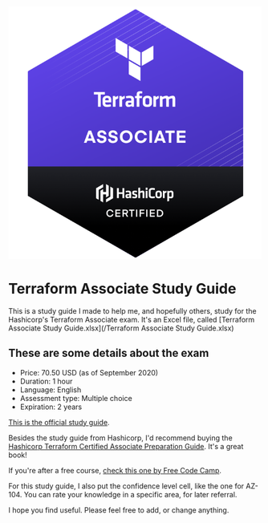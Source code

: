 ![Terraform Associate](/terraformassociateweb.png)
# Terraform Associate Study Guide

This is a study guide I made to help me, and hopefully others, study for the Hashicorp's Terraform Associate exam. It's an Excel file, called [Terraform Associate Study Guide.xlsx](/Terraform Associate Study Guide.xlsx)

## These are some details about the exam

* Price: 70.50 USD (as of September 2020)
* Duration: 1 hour
* Language: English
* Assessment type: Multiple choice
* Expiration: 2 years

[This is the official study guide](https://learn.hashicorp.com/tutorials/terraform/associate-study).

Besides the study guide from Hashicorp, I'd recommend buying the [Hashicorp Terraform Certified Associate Preparation Guide](https://leanpub.com/terraform-certified). It's a great book!

If you're after a free course, [check this one by Free Code Camp](https://www.youtube.com/watch?v=SLB_c_ayRMo&ab_channel=freeCodeCamp.org).

For this study guide, I also put the confidence level cell, like the one for AZ-104. You can rate your knowledge in a specific area, for later referral.

I hope you find useful. Please feel free to add, or change anything.




